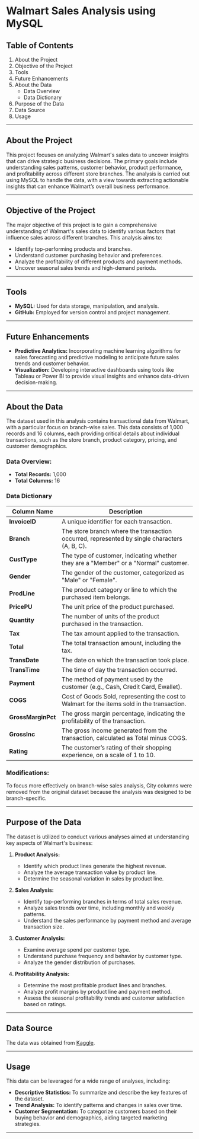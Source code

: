 # **Walmart Sales Analysis using MySQL**

## **Table of Contents**
1. About the Project
2. Objective of the Project
3. Tools
4. Future Enhancements
5. About the Data
   - Data Overview
   - Data Dictionary
6. Purpose of the Data
7. Data Source
8. Usage

---

## **About the Project**

This project focuses on analyzing Walmart's sales data to uncover insights that can drive strategic business decisions. The primary goals include understanding sales patterns, customer behavior, product performance, and profitability across different store branches. The analysis is carried out using MySQL to handle the data, with a view towards extracting actionable insights that can enhance Walmart’s overall business performance.

---

## **Objective of the Project**

The major objective of this project is to gain a comprehensive understanding of Walmart's sales data to identify various factors that influence sales across different branches. This analysis aims to:
- Identify top-performing products and branches.
- Understand customer purchasing behavior and preferences.
- Analyze the profitability of different products and payment methods.
- Uncover seasonal sales trends and high-demand periods.

---

## **Tools**

- **MySQL:** Used for data storage, manipulation, and analysis.
- **GitHub:** Employed for version control and project management.

---

## **Future Enhancements**

- **Predictive Analytics:** Incorporating machine learning algorithms for sales forecasting and predictive modeling to anticipate future sales trends and customer behavior.
- **Visualization:** Developing interactive dashboards using tools like Tableau or Power BI to provide visual insights and enhance data-driven decision-making.

---

## **About the Data**

The dataset used in this analysis contains transactional data from Walmart, with a particular focus on branch-wise sales. This data consists of 1,000 records and 16 columns, each providing critical details about individual transactions, such as the store branch, product category, pricing, and customer demographics.

### **Data Overview:**

- **Total Records:** 1,000
- **Total Columns:** 16

### **Data Dictionary**

| Column Name    | Description |
|----------------|-------------|
| **InvoiceID**     | A unique identifier for each transaction. |
| **Branch**        | The store branch where the transaction occurred, represented by single characters (A, B, C). |
| **CustType**      | The type of customer, indicating whether they are a "Member" or a "Normal" customer. |
| **Gender**        | The gender of the customer, categorized as "Male" or "Female". |
| **ProdLine**      | The product category or line to which the purchased item belongs. |
| **PricePU**       | The unit price of the product purchased. |
| **Quantity**      | The number of units of the product purchased in the transaction. |
| **Tax**           | The tax amount applied to the transaction. |
| **Total**         | The total transaction amount, including the tax. |
| **TransDate**     | The date on which the transaction took place. |
| **TransTime**     | The time of day the transaction occurred. |
| **Payment**       | The method of payment used by the customer (e.g., Cash, Credit Card, Ewallet). |
| **COGS**          | Cost of Goods Sold, representing the cost to Walmart for the items sold in the transaction. |
| **GrossMarginPct**| The gross margin percentage, indicating the profitability of the transaction. |
| **GrossInc**      | The gross income generated from the transaction, calculated as Total minus COGS. |
| **Rating**        | The customer’s rating of their shopping experience, on a scale of 1 to 10. |

### **Modifications:**
To focus more effectively on branch-wise sales analysis, City columns were removed from the original dataset because the analysis was designed to be branch-specific.

---

## **Purpose of the Data**

The dataset is utilized to conduct various analyses aimed at understanding key aspects of Walmart's business:

1. **Product Analysis:**
   - Identify which product lines generate the highest revenue.
   - Analyze the average transaction value by product line.
   - Determine the seasonal variation in sales by product line.

2. **Sales Analysis:**
   - Identify top-performing branches in terms of total sales revenue.
   - Analyze sales trends over time, including monthly and weekly patterns.
   - Understand the sales performance by payment method and average transaction size.

3. **Customer Analysis:**
   - Examine average spend per customer type.
   - Understand purchase frequency and behavior by customer type.
   - Analyze the gender distribution of purchases.

4. **Profitability Analysis:**
   - Determine the most profitable product lines and branches.
   - Analyze profit margins by product line and payment method.
   - Assess the seasonal profitability trends and customer satisfaction based on ratings.

---

## **Data Source**

The data was obtained from [Kaggle](https://www.kaggle.com/datasets/antaesterlin/walmart-commerce-data).

---

## **Usage**

This data can be leveraged for a wide range of analyses, including:
- **Descriptive Statistics:** To summarize and describe the key features of the dataset.
- **Trend Analysis:** To identify patterns and changes in sales over time.
- **Customer Segmentation:** To categorize customers based on their buying behavior and demographics, aiding targeted marketing strategies.

---
